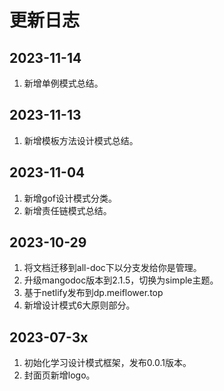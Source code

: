 # 更新日志
## 2023-11-14
1. 新增单例模式总结。

## 2023-11-13
1. 新增模板方法设计模式总结。

## 2023-11-04
1. 新增gof设计模式分类。
2. 新增责任链模式总结。

## 2023-10-29
1. 将文档迁移到all-doc下以分支发给你是管理。
2. 升级mangodoc版本到2.1.5，切换为simple主题。
3. 基于netlify发布到dp.meiflower.top
4. 新增设计模式6大原则部分。

## 2023-07-3x
1. 初始化学习设计模式框架，发布0.0.1版本。
2. 封面页新增logo。

